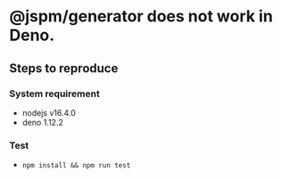 # @jspm/generator does not work in Deno.

## Steps to reproduce

### System requirement
- nodejs v16.4.0
- deno 1.12.2

### Test
- `npm install && npm run test`